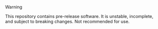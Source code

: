> [!WARNING]
> This repository contains pre-release software. It is unstable, incomplete, and subject to breaking changes. Not recommended for use.
